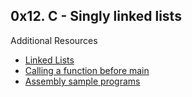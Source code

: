 ## 0x12. C - Singly linked lists

Additional Resources  
- [Linked Lists](https://www.learn-c.org/en/Linked_lists)
- [Calling a function before main](https://stackoverflow.com/questions/8713470/executing-code-before-main)
- [Assembly sample programs](https://redirect.cs.umbc.edu/portal/help/nasm/sample_64.shtml)
